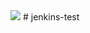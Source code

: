 <img src='http://jenkins.provelopment.de:8081/job/Erster%20Testjob%20GitHub%20Jenkins-Test/badge/icon'>
# jenkins-test


